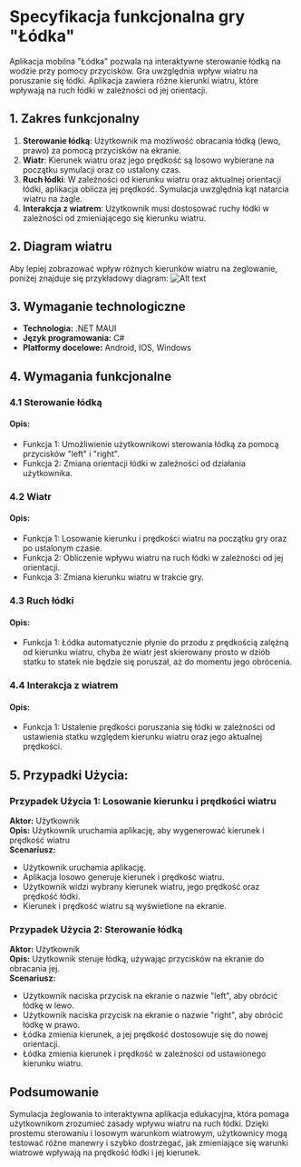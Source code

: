 # Specyfikacja funkcjonalna gry "Łódka"
Aplikacja mobilna "Łódka" pozwala na interaktywne sterowanie łódką na wodzie przy pomocy przycisków. Gra uwzględnia wpływ wiatru na poruszanie się łódki. Aplikacja zawiera różne kierunki wiatru, które wpływają na ruch łódki w zależności od jej orientacji.

## 1. Zakres funkcjonalny
1. **Sterowanie łódką**: Użytkownik ma możliwość obracania łódką (lewo, prawo) za pomocą przycisków na ekranie.
2. **Wiatr**: Kierunek wiatru oraz jego prędkość są losowo wybierane na początku symulacji oraz co ustalony czas. 
3. **Ruch łódki**: W zależności od kierunku wiatru oraz aktualnej orientacji łódki, aplikacja oblicza jej prędkość. Symulacja uwzględnia kąt natarcia wiatru na żagle.
4. **Interakcja z wiatrem**: Użytkownik musi dostosować ruchy łódki w zależności od zmieniającego się kierunku wiatru.

## 2. Diagram wiatru
Aby lepiej zobrazować wpływ różnych kierunków wiatru na żeglowanie, poniżej znajduje się przykładowy diagram:
   ![Alt text](https://marigo.pl/wp-content/uploads/2018/04/kierunki-wiatr%C3%B3w.png)

## 3. Wymaganie technologiczne
- **Technologia:** .NET MAUI
- **Język programowania:** C#
- **Platformy docelowe:** Android, IOS, Windows

## 4. Wymagania funkcjonalne
### 4.1 Sterowanie łódką
#### Opis:
- Funkcja 1: Umożliwienie użytkownikowi sterowania łódką za pomocą przycisków "left" i "right".
- Funkcja 2: Zmiana orientacji łódki w zależności od działania użytkownika.
### 4.2 Wiatr
#### Opis:
- Funkcja 1: Losowanie kierunku i prędkości wiatru na początku gry oraz po ustalonym czasie.
- Funkcja 2: Obliczenie wpływu wiatru na ruch łódki w zależności od jej orientacji.
- Funkcja 3: Zmiana kierunku wiatru w trakcie gry.
### 4.3 Ruch łódki
#### Opis:
- Funkcja 1: Łódka automatycznie płynie do przodu z prędkością zalężną od kierunku wiatru, chyba że wiatr jest skierowany prosto w dziób statku to statek nie będzie się poruszał, aż do momentu jego obrócenia.
### 4.4 Interakcja z wiatrem
#### Opis:
- Funkcja 1: Ustalenie prędkości poruszania się łódki w zależności od ustawienia statku względem kierunku wiatru oraz jego aktualnej prędkości.
## 5. Przypadki Użycia:
### Przypadek Użycia 1: Losowanie kierunku i prędkości wiatru

<b>Aktor:</b> Użytkownik<br>
<b>Opis:</b> Użytkownik uruchamia aplikację, aby wygenerować kierunek i prędkość wiatru<br>
<b>Scenariusz:</b>
- Użytkownik uruchamia aplikację.
- Aplikacja losowo generuje kierunek i prędkość wiatru.
- Użytkownik widzi wybrany kierunek wiatru, jego prędkość oraz prędkość łódki.
- Kierunek i prędkość wiatru są wyświetlone na ekranie.

### Przypadek Użycia 2: Sterowanie łódką

<b>Aktor:</b> Użytkownik<br>
<b>Opis:</b> Użytkownik steruje łódką, używając przycisków na ekranie do obracania jej.<br>
<b>Scenariusz:</b>
- Użytkownik naciska przycisk na ekranie o nazwie "left", aby obrócić łódkę w lewo.
- Użytkownik naciska przycisk na ekranie o nazwie "right", aby obrócić łódkę w prawo.
- Łódka zmienia kierunek, a jej prędkość dostosowuje się do nowej orientacji.
- Łódka zmienia kierunek i prędkość w zależności od ustawionego kierunku wiatru.

## Podsumowanie
Symulacja żeglowania to interaktywna aplikacja edukacyjna, która pomaga użytkownikom zrozumieć zasady wpływu wiatru na ruch łódki. Dzięki prostemu sterowaniu i losowym warunkom wiatrowym, użytkownicy mogą testować różne manewry i szybko dostrzegać, jak zmieniające się warunki wiatrowe wpływają na prędkość łódki i jej kierunek.
